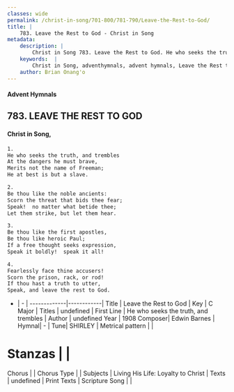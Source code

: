 ```yaml
---
classes: wide
permalink: /christ-in-song/701-800/781-790/Leave-the-Rest-to-God/
title: |
    783. Leave the Rest to God - Christ in Song
metadata:
    description: |
        Christ in Song 783. Leave the Rest to God. He who seeks the truth, and trembles At the dangers he must brave, Merits not the name of Freeman; He at best is but a slave.
    keywords:  |
        Christ in Song, adventhymnals, advent hymnals, Leave the Rest to God, He who seeks the truth, and trembles. 
    author: Brian Onang'o
---
```


#### Advent Hymnals
## 783. LEAVE THE REST TO GOD
####  Christ in Song,

```txt
1.
He who seeks the truth, and trembles
At the dangers he must brave,
Merits not the name of Freeman;
He at best is but a slave.

2.
Be thou like the noble ancients:
Scorn the threat that bids thee fear;
Speak!  no matter what betide thee;
Let them strike, but let them hear.

3.
Be thou like the first apostles,
Be thou like heroic Paul;
If a free thought seeks expression,
Speak it boldly!  speak it all!

4.
Fearlessly face thine accusers!
Scorn the prison, rack, or rod!
If thou hast a truth to utter,
Speak, and leave the rest to God.

```

- |   -  |
-------------|------------|
Title | Leave the Rest to God |
Key | C Major |
Titles | undefined |
First Line | He who seeks the truth, and trembles |
Author | undefined
Year | 1908
Composer| Edwin Barnes |
Hymnal|  - |
Tune| SHIRLEY |
Metrical pattern | |
# Stanzas |  |
Chorus |  |
Chorus Type |  |
Subjects | Living His Life: Loyalty to Christ |
Texts | undefined |
Print Texts | 
Scripture Song |  |
    
